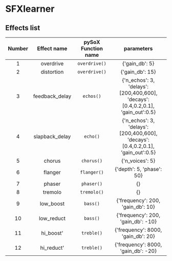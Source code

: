 # SFXlearner

## Effects list

|Number| Effect name | pySoX Function name | parameters |
|:--:|:--:|:--:|:--:|
|1|overdrive|`overdrive()`|{'gain_db': 5}|
|2|distortion|`overdrive()`|{'gain_db': 15}|
|3|feedback_delay|`echos()`|{'n_echos': 3, 'delays': [200,400,600], 'decays':[0.4,0.2,0.1], 'gain_out':0.5}|
|4|slapback_delay| `echo()`|{'n_echos': 3, 'delays': [200,400,600], 'decays':[0.4,0.2,0.1], 'gain_out':0.5}|
|5|chorus|`chorus()`|{'n_voices': 5}|
|6|flanger|`flanger()`|{'depth': 5, 'phase': 50}|
|7|phaser|`phaser()`|{}|
|8|tremolo|`tremolo()`|{}|
|9|low_boost|`bass()`|{'frequency': 200, 'gain_db': 10}|
|10|low_reduct|`bass()`|{'frequency': 200, 'gain_db': -10}|
|11|hi_boost'|`treble()`|{'frequency': 8000, 'gain_db': 20}|
|12|hi_reduct'|`treble()`|{'frequency': 8000, 'gain_db': -20}|
